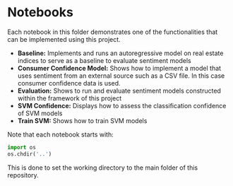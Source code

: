 # Notebooks
Each notebook in this folder demonstrates one of the functionalities that can be implemented using this project.

+ **Baseline:** Implements and runs an autoregressive model on real estate indices to serve as a baseline to evaluate sentiment models
+ **Consumer Confidence Model:** Shows how to implement a model that uses sentiment from an external source such as a CSV file. In this case consumer confidence data is used.
+ **Evaluation:** Shows to run and evaluate sentiment models constructed within the framework of this project
+ **SVM Confidence:** Displays how to assess the classification confidence of SVM models
+ **Train SVM:** Shows how to train SVM models

Note that each notebook starts with:
```python
import os
os.chdir('..')
```
This is done to set the working directory to the main folder of this repository. 
